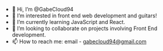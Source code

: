 - 👋 Hi, I’m @GabeCloud94
- 👀 I’m interested in front end web development and guitars!
- 🌱 I’m currently learning JavaScript and React.
- 💞️ I’m looking to collaborate on projects involving Front End development.
- 📫 How to reach me: email - gabecloud94@gmail.com

<!---
GabeCloud94/GabeCloud94 is a ✨ special ✨ repository because its `README.md` (this file) appears on your GitHub profile.
You can click the Preview link to take a look at your changes.
--->
